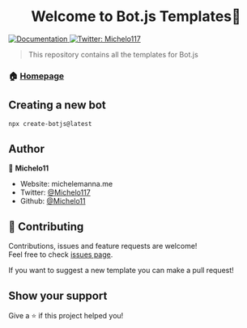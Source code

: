 <h1 align="center">Welcome to Bot.js Templates👋</h1>
<p>
  <a href="https://michelemanna.me" target="_blank">
    <img alt="Documentation" src="https://img.shields.io/badge/documentation-yes-brightgreen.svg" />
  </a>
  <a href="https://twitter.com/Michelo117" target="_blank">
    <img alt="Twitter: Michelo117" src="https://img.shields.io/twitter/follow/Michelo117.svg?style=social" />
  </a>
</p>

> This repository contains all the templates for Bot.js

### 🏠 [Homepage](https://github.com/Michelo11/botjs)

## Creating a new bot

```sh
npx create-botjs@latest
```

## Author

👤 **Michelo11**

* Website: michelemanna.me
* Twitter: [@Michelo117](https://twitter.com/Michelo117)
* Github: [@Michelo11](https://github.com/Michelo11)

## 🤝 Contributing

Contributions, issues and feature requests are welcome!<br />Feel free to check [issues page](https://github.com/BotJsLib/templates/issues). 

If you want to suggest a new template you can make a pull request!

## Show your support

Give a ⭐️ if this project helped you!
